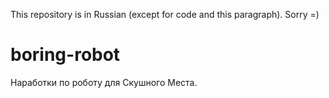This repository is in Russian (except for code and this paragraph). Sorry =)


# boring-robot

Наработки по роботу для Скушного Места.

